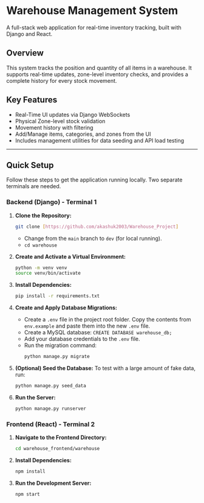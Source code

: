 # Warehouse Management System

A full-stack web application for real-time inventory tracking, built with Django and React.

## Overview

This system tracks the position and quantity of all items in a warehouse. It supports real-time updates, zone-level inventory checks, and provides a complete history for every stock movement.

## Key Features

* Real-Time UI updates via Django WebSockets
* Physical Zone-level stock validation
* Movement history with filtering
* Add/Manage items, categories, and zones from the UI
* Includes management utilities for data seeding and API load testing

---

## Quick Setup

Follow these steps to get the application running locally. Two separate terminals are needed.

### Backend (Django) - Terminal 1

1.  **Clone the Repository:**
    ```bash
    git clone [https://github.com/akashuk2003/Warehouse_Project]
    ```
    * Change from the `main` branch to `dev` (for local running).
    * `cd warehouse`

2.  **Create and Activate a Virtual Environment:**
    ```bash
    python -m venv venv
    source venv/bin/activate
    ```

3.  **Install Dependencies:**
    ```bash
    pip install -r requirements.txt
    ```

4.  **Create and Apply Database Migrations:**
    * Create a `.env` file in the project root folder. Copy the contents from `env.example` and paste them into the new `.env` file.
    * Create a MySQL database: `CREATE DATABASE warehouse_db;`
    * Add your database credentials to the `.env` file.
    * Run the migration command:
        ```bash
        python manage.py migrate
        ```

5.  **(Optional) Seed the Database:** To test with a large amount of fake data, run:
    ```bash
    python manage.py seed_data
    ```

6.  **Run the Server:**
    ```bash
    python manage.py runserver
    ```

### Frontend (React) - Terminal 2

1.  **Navigate to the Frontend Directory:**
    ```bash
    cd warehouse_frontend/warehouse
    ```

2.  **Install Dependencies:**
    ```bash
    npm install
    ```

3.  **Run the Development Server:**
    ```bash
    npm start
    ```
